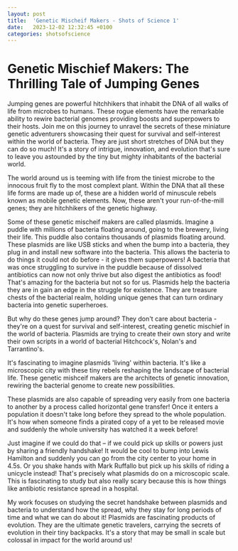 ```yaml
---
layout: post
title:  'Genetic Mischeif Makers - Shots of Science 1'
date:   2023-12-02 12:32:45 +0100
categories: shotsofscience
---
```


# Genetic Mischief Makers: The Thrilling Tale of Jumping Genes

<div class='container'>
Jumping genes are powerful hitchhikers that inhabit the DNA of all walks of life from microbes to humans. These rogue elements have the remarkable ability to rewire bacterial genomes providing boosts and superpowers to their hosts. Join me on this journey to unravel the secrets of these miniature genetic adventurers showcasing their quest for survival and self-interest within the world of bacteria. They are just short stretches of DNA but they can do so much! It's a story of intrigue, innovation, and evolution that's sure to leave you astounded by the tiny but mighty inhabitants of the bacterial world.

The world around us is teeming with life from the tiniest microbe to the innocous fruit fly to the most complext plant. Within the DNA that all these life forms are made up of, these are a hidden world of minuscule rebels known as mobile genetic elements. Now, these aren't your run-of-the-mill genes; they are hitchhikers of the genetic highway.

Some of these genetic mischeif makers are called plasmids. Imagine a puddle with millions of bacteria floating around, going to the brewery, living their life. This puddle also contains thousands of plasmids floating around. These plasmids are like USB sticks and when the bump into a bacteria, they plug in and install new software into the bacteria. This allows the bacteria to do things it could not do before - it gives them superpowers! A bacteria that was once struggling to survive in the puddle because of dissolved antibiotics can now not only thrive but also digest the antibiotics as food! That's amazing for the bacteria but not so for us. Plasmids help the bacteria they are in gain an edge in the struggle for existence. They are treasure chests of the bacterial realm, holding unique genes that can turn ordinary bacteria into genetic superheroes.

But why do these genes jump around? They don't care about bacteria - they're on a quest for survival and self-interest, creating genetic mischief in the world of bacteria. Plasmids are trying to create their own story and write their own scripts in a world of bacterial Hitchcock's, Nolan's and Tarrantino's.

It's fascinating to imagine plasmids 'living' within bacteria. It's like a microscopic city with these tiny rebels reshaping the landscape of bacterial life. These genetic mishceif makers are the architects of genetic innovation, rewiring the bacterial genome to create new possibilities.

These plasmids are also capable of spreading very easily from one bacteria to another by a process called horizontal gene transfer! Once it enters a population it doesn't take long before they spread to the whole population. It's how when someone finds a pirated copy of a yet to be released movie and suddenly the whole university has watched it a week before!

Just imagine if we could do that – if we could pick up skills or powers just by sharing a friendly handshake! It would be cool to bump into Lewis Hamilton and suddenly you can go from the city center to your home in 4.5s. Or you shake hands with Mark Ruffallo but pick up his skills of riding a unicycle instead! That's precisely what plasmids do on a microscopic scale. This is fascinating to study but also really scary because this is how things like antibiotic resistance spread in a hospital.

My work focuses on studying the secret handshake between plasmids and bacteria to understand how the spread, why they stay for long periods of time and what we can do about it! Plasmids are fascinating products of evolution. They are the ultimate genetic travelers, carrying the secrets of evolution in their tiny backpacks. It's a story that may be small in scale but colossal in impact for the world around us!
</div>
